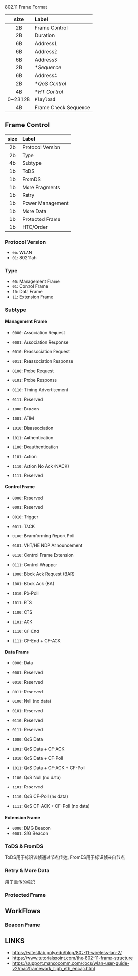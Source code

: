 
802.11 Frame Format

| size | Label |
|:----:|:----- |
| 2B      | Frame Control        |
| 2B      | Duration             |
| 6B      | Address1             |
| 6B      | Address2             |
| 6B      | Address3             |
| 2B      | **Sequence*          |
| 6B      | Address4             |
| 2B      | **QoS Control*       |
| 4B      | **HT Control*        |
| 0~2312B | `Playload`           |
| 4B      | Frame Check Sequence |


## Frame Control

| size | Label |
|:----:|:----- |
| 2b   | Protocol Version |
| 2b   | Type             |
| 4b   | Subtype          |
| 1b   | ToDS             |
| 1b   | FromDS           |
| 1b   | More Fragments   |
| 1b   | Retry            |
| 1b   | Power Management |
| 1b   | More Data        |
| 1b   | Protected Frame  |
| 1b   | HTC/Order        |



### Protocol Version

- `00`: WLAN
- `01`: 802.11ah

### Type

- `00`: Management Frame
- `01`: Control Frame
- `10`: Data Frame
- `11`: Extension Frame

### Subtype

#### Management Frame

- `0000`: Association Request
- `0001`: Association Response
- `0010`: Reassociation Request
- `0011`: Reassociation Response
- `0100`: Probe Request
- `0101`: Probe Response
- `0110`: Timing Advertisement
- `0111`: Reserved

- `1000`: Beacon
- `1001`: ATIM
- `1010`: Disassociation
- `1011`: Authentication
- `1100`: Deauthentication
- `1101`: Action
- `1110`: Action No Ack (NACK)
- `1111`: Reserved

#### Control Frame

- `0000`: Reserved
- `0001`: Reserved
- `0010`: Trigger
- `0011`: TACK
- `0100`: Beamforming Report Poll
- `0101`: VHT/HE NDP Announcement
- `0110`: Control Frame Extension
- `0111`: Control Wrapper

- `1000`: Block Ack Request (BAR)
- `1001`: Block Ack (BA)
- `1010`: PS-Poll
- `1011`: RTS
- `1100`: CTS
- `1101`: ACK
- `1110`: CF-End
- `1111`: CF-End + CF-ACK

#### Data Frame

- `0000`: Data
- `0001`: Reserved
- `0010`: Reserved
- `0011`: Reserved
- `0100`: Null (no data)
- `0101`: Reserved
- `0110`: Reserved
- `0111`: Reserved

- `1000`: QoS Data
- `1001`: QoS Data + CF-ACK
- `1010`: QoS Data + CF-Poll
- `1011`: QoS Data + CF-ACK + CF-Poll
- `1100`: QoS Null (no data)
- `1101`: Reserved
- `1110`: QoS CF-Poll (no data)
- `1111`: QoS CF-ACK + CF-Poll (no data)

#### Extension Frame

- `0000`: DMG Beacon
- `0001`: S1G Beacon



### ToDS & FromDS

ToDS用于标识该帧通过节点传达, FromDS用于标识帧来自节点

### Retry & More Data

用于重传的标识

### Protected Frame



## WorkFlows

### Beacon Frame

###






## LINKS

* <https://witestlab.poly.edu/blog/802-11-wireless-lan-2/>
* <https://www.tutorialspoint.com/the-802-11-frame-structure>
* <https://support.mangocomm.com/docs/wlan-user-guide-v2/mac/framework_high_eth_encap.html>